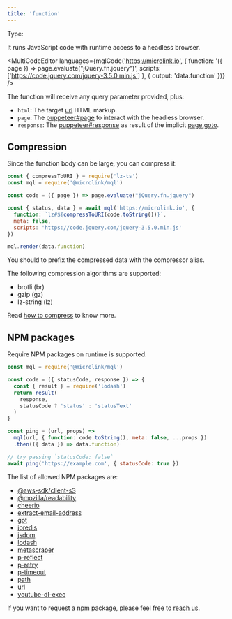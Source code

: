 ```yaml
---
title: 'function'
--- 
```


Type: <TypeContainer><Type children='<string>'/></TypeContainer>

It runs JavaScript code with runtime access to a headless browser.

<MultiCodeEditor 
  languages={mqlCode('https://microlink.io', {
    function: '({ page }) => page.evaluate("jQuery.fn.jquery")',
    scripts: ['https://code.jquery.com/jquery-3.5.0.min.js']
  }, { output: 'data.function' })}
/>

The function will receive any query parameter provided, plus:

- `html`: The target [url](/docs/api/parameters/url) HTML markup.
- `page`: The [puppeteer#page](https://github.com/puppeteer/puppeteer/blob/main/docs/api.md#class-page) to interact with the headless browser.
- `response`: The [puppeteer#response](https://github.com/puppeteer/puppeteer/blob/main/docs/api.md#class-httpresponse) as result of the implicit [page.goto](https://github.com/puppeteer/puppeteer/blob/main/docs/api.md#pagegotourl-options).

## Compression

Since the function body can be large, you can compress it:

```js
const { compressToURI } = require('lz-ts') 
const mql = require('@microlink/mql')

const code = ({ page }) => page.evaluate("jQuery.fn.jquery")

const { status, data } = await mql('https://microlink.io', {
  function: `lz#${compressToURI(code.toString())}`,
  meta: false,
  scripts: 'https://code.jquery.com/jquery-3.5.0.min.js'
})

mql.render(data.function)
```

<Figcaption>You should to prefix the compressed data with the compressor alias.</Figcaption>

The following compression algorithms are supported:

- brotli (br)
- gzip (gz)
- lz-string (lz)

Read [how to compress](/blog/compress) to know more.

## NPM packages

Require NPM packages on runtime is supported.

```js
const mql = require('@microlink/mql')

const code = ({ statusCode, response }) => {
  const { result } = require('lodash')
  return result(
    response,
    statusCode ? 'status' : 'statusText'
  )
}

const ping = (url, props) => 
  mql(url, { function: code.toString(), meta: false, ...props })
  .then(({ data }) => data.function)

// try passing `statusCode: false`
await ping('https://example.com', { statusCode: true })
```

The list of allowed NPM packages are:

- [@aws-sdk/client-s3](https://npm.im/@aws-sdk/client-s3)
- [@mozilla/readability](https://npm.im/@mozilla/readability)
- [cheerio](https://npm.im/cheerio)
- [extract-email-address](https://npm.im/extract-email-address)
- [got](https://npm.im/got)
- [ioredis](https://npm.im/ioredis)
- [jsdom](https://npm.im/jsdom)
- [lodash](https://npm.im/lodash)
- [metascraper](https://npm.im/metascraper)
- [p-reflect](https://npm.im/p-reflect)
- [p-retry](https://npm.im/p-retry)
- [p-timeout](https://npm.im/p-timeout)
- [path](https://nodejs.org/api/path.html)
- [url](https://nodejs.org/api/url.html)
- [youtube-dl-exec](https://npm.im/youtube-dl-exec)

If you want to request a npm package, please feel free to [reach us](mailto:hello@microlink.io).
